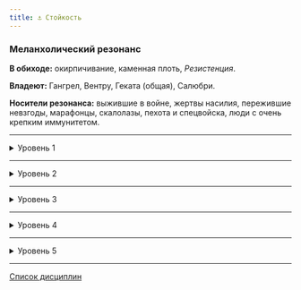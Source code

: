 ```yaml
---
title: ⚓ Стойкость
---
```


### Меланхолический резонанс

**В обиходе:** окирпичивание, каменная плоть, *Резистенция*.

**Владеют:** Гангрел, Вентру, Геката (общая), Салюбри.

**Носители резонанса:** выжившие в войне, жертвы насилия, пережившие невзгоды, марафонцы, скалолазы, пехота и спецвойска, люди с очень крепким иммунитетом.

___

<details>
<summary>Уровень 1</summary>

### ● Устойчивость

- **Стоимость**: —
- **Дайспул**: —
- **Система**: значение *Стойкости* добавляется к *Здоровью*.
- **Длительность**: пассивно

___

### ● Непоколебимый разум

- **Стоимость**: —
- **Дайспул**: —
- **Система**: значение *Стойкости* добавляется к броскам на сопротивление манипуляциям, соблазнению, запугиванию, *Доминированию* и *Присутствию*.
- **Длительность**: пассивно
</details>

___

<details>
<summary>Уровень 2</summary>

### ●● Прочность 🍷

- **Стоимость**: 1 пробуждение крови
- **Дайспул**: —
- **Система**: значение *Стойкости* вычитается из всего получаемого поверхностного урона до его уполовинивания (не может снизить поверхностный урон до 0).
- **Длительность**: 1 сцена

___

### ●● Валерен (👁‍🗨 ●) 🍷

- **Стоимость**: 1 пробуждение крови
- **Дайспул**: *Интеллект* + *Стойкость* (2)
- **Система**: Вампир получает возможность спроецировать свою стойкость на другого вампира, исцелив его от повреждений. Успешный бросок дайспула лечит количество поверхностных повреждений, равное количеству сдвигов. Альтернативно, каждые три сдвига могут вылечить 1 летальный урон. На использование силы тратится ход. Если потратить целую сцену, сложность равна 0. Валерен нельзя использовать на себе, и целью должен быть только вампир. Каждый вампир может стать целью способности только 1 раз за ночь. Если заклинатель исцеляет больше одной цели за ночь, то за каждую дополнительную цель он должен нанести себе количество поверхностных повреждений, равное половине сдвигов успешного броска.
- **Длительность**: —

___

### ●● Укрепление зверей 🍷 (🐾 ●)

- **Стоимость**: Бесплатно (для фамулуса) или 1 пробуждение крови (для других животных)
- **Дайспул**: *Выносливость* + *Анимализм* (для других животных)
- **Система**: Используя эту силу на фамулусе, вампир может автоматически добавить своё значение *Стойкости* к *Здоровью* питомца. 
Для использования на других животных необходимо сделать бросок *Выносливость* + *Анимализм* (**3**), каждый сдвиг позволяет наделить уровнями здоровья дополнительное животное.
При завершении действия сначала убираются незачёркнутые уровни здоровья, что может привести к смерти животного.
- **Длительность**: Одна сцена

___

### ●● Непреклонность 🍷 (💪 ●●)

- **Стоимость**: 1 пробуждение крови
- **Дайспул**: *Смекалка* + *Выживание*, *Выносливость* + *Выживание* **(3)**
- **Система**: Вампир получает возможность обмануть законы физики, устояв на ногах при падении или наезде автомобиля. Силу можно активировать заранее (броском первого дайспула с нулевой сложностью) или рефлекторно (броском второго дайспула). Получаемый от падения или столкновения поверхностный урон снижается на величину *Стойкости* до уполовинивания.
- **Длительность**: 1 сцена
</details>

___

<details>
<summary>Уровень 3</summary>

### ●●● Игнорировать проклятье 🍷

- **Стоимость**: 1 пробуждение крови
- **Дайспул**: *Смекалка* + *Выживание* (для рефлекторного применения)
- **Система**: Если после активации силы вампир должен получить летальные ранения, у него появляется возможность в текущей сцене (не из расчета на атаку или ранение) преобразовать равное его *Стойкости* количество получаемых ранений в поверхностные. Эти поверхностные ранения нельзя исцелить до конца сцены. Если рефлекторное применение силы не удалось, голод вампира не возрастает.
- **Длительность**: Одна сцена или до истечения действия

___

### ●●● Бардо (👑 ●●●) 🍷
By invoking protective energy, the Children of Osiris is able to dispel the effects of other Disciplines used against him. Some believe it instills the Beast through fear and cancels its effects, others believe the vampire masters Fortitude in such a way as to externalize it, and others claim it is simply an aura of imposition, created by Presence. Thus, with a mystical sign, the practitioner can deflect a magical effect directed at him from a vampire or other supernatural creature.

* **Дайспул**: Wits + Occultism. Cost: One Rouse Check.
* **Система**: the character can make a Wits + Occult roll. Each success of the summoner subtracts one success on the roll from the attacker's other power, so the Children of Osiris is able to weaken or even nullify magical powers directed against it.
  Bard can be used as a “dodge” action for any attack of a mystical nature, including any Disciplines that target him, whether they inflict Wounds or not. However, this power does not deflect magically intensified physical attacks and a hit with Potence still has full effect!
  While this power can be used as a defensive action, using it multiple times can call for split actions or extra actions, in addition to a Rouse Check roll with each activation of the power.
* **Длительность**: one action.

___

### ●●● Укрепление сознания

- **Стоимость**: —
- **Дайспул**: —
- **Система**: Увеличивает сложность направленных на вампира сил *Чтение души* (👁‍🗨 ●●●), *Телепатия* (👁‍🗨●●●●●) и других подобных на половину значения *Стойкости*, округленное вверх. Если правила позволяют сопротивляться подобным силам, то вампир добавляет это значение к своему дайспулу.
- **Длительность**: Одна сцена
</details>

___

<details>
<summary>Уровень 4</summary>

### ●●●● Глоток выносливости 🍷

- **Стоимость**: 1 пробуждение крови
- **Дайспул**: —
- **Система**: Поглощение 1 единицы крови из вампира с активированной силой позволяет временно получить половину *Стойкости* вампира, округленную вниз. Выпивший кровь приобретает те же способности, что и вампир-донор, ограничиваясь уровнем полученной *Стойкости*.
- **Длительность**: Одна ночь для гулей, до следующей кормёжки или до *Голода 5* для вампиров

___

### ●●●● Harmonic communion 🍷 (🐾 ●)
The student of his own virtues achieves a communion with his own thoughts so that simple words are no longer capable of destroying his convictions. Worldly provocations are not enough to destroy your resilience and your plans. The immortal cannot be induced into Frenzy or Rosthreck by natural means (such as humiliation teasing, name-calling and aggression) because he now dominates his own mind for the sake of complete self-mastery.
* **Стоимость**: One Rouse Check.
* **Дайспул**: Composure + Resolve.
* **Система**: once learned, this power is always active. Harmonic Communion renders a Cainite immune to the taunts of undeath, through whatever natural means they come to suffer. Therefore, he cannot be distracted from his virtues and not even tempted. Any supernatural taunts from hunger, fire, and other Cainite curserelated fears are at -1 difficulty.
  Supernatural attempts to baffle you that drop below your Discipline rating are considered automatic Failures. Equivalent levels consider an opposed Willpower roll between the scholar and the aggressor.
* **Длительность**: passive

___

### ●●●● Дробление (⚓Прочность) 🍷

- **Стоимость**: 1 пробуждение крови
- **Дайспул**: *Выносливость* + *Стойкость* против *Выносливость* (+ *Стойкость*, если атакующий атакует без оружия и владеет этой дисциплиной)
- **Система**: Любой, кто совершает успешную атаку при помощи *Драки* против вампира получает в ответ поверхностный урон, равный урону, поглощённому *Прочностью*. Холодное оружие также получает поглощённый урон и ломается, если этот урон превосходит его собственный модификатор урона (если оно, конечно, не является освящённым, магическим или ещё по каким-то причинам неломаемым). Эта сила может быть использована только пока *Прочность* активна, и может быть применена только в ответ на атаку, если вампир ещё не применял дисциплину в течение этого хода.
- **Длительность**: Одна сцена (или до удара)
</details>

___

<details>
<summary>Уровень 5</summary>

### ●●●●● Мраморная плоть 🍷🍷

- **Стоимость**: 2 пробуждения крови
- **Дайспул**: —
- **Система**: После активации силы каждый ход вампир игнорирует урон от первой полученной атаки, включая огонь, но не солнце. При одновременном нанесении урона вампир игнорирует ту атаку, которая должна была нанести больше урона. Критические успехи на атаке позволяют игнорировать отмену урона.
- **Длительность**: Одна сцена

___

### ●●●●● Усиление от боли 🍷

- **Стоимость**: 1 пробуждение крови
- **Дайспул**: —
- **Система**: После активации силы вампир игнорирует все штрафы за потерянное здоровье (например, –2 к физическим атрибутам за заполненные боксы здоровья). Кроме того, за каждый потерянный уровень здоровья он может увеличить на 1 любой физический атрибут (производные атрибуты не изменяются), до максимума в 6 + *Всплеск крови*. 
- **Длительность**: Одна сцена
</details>

___

[Список дисциплин](index.md)